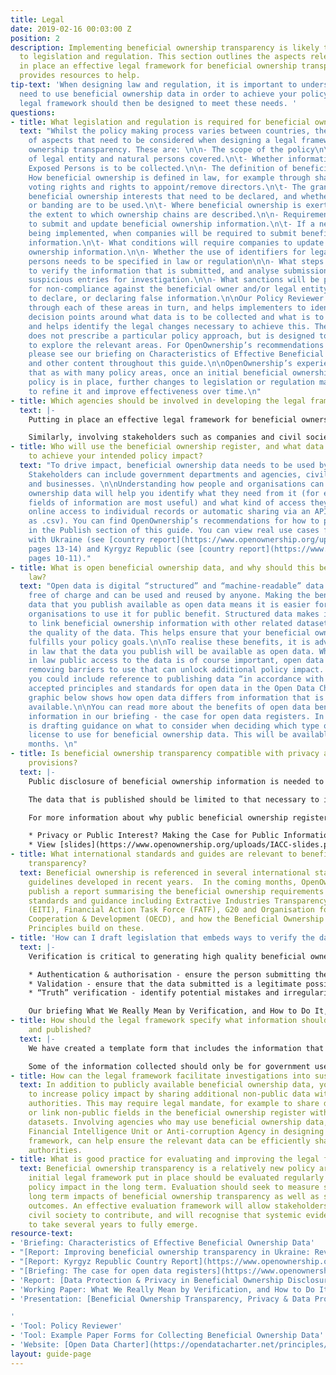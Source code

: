 ```yaml
---
title: Legal
date: 2019-02-16 00:03:00 Z
position: 2
description: Implementing beneficial ownership transparency is likely to require changes
  to legislation and regulation. This section outlines the aspects relevant to putting
  in place an effective legal framework for beneficial ownership transparency, and
  provides resources to help.
tip-text: 'When designing law and regulation, it is important to understand how people
  need to use beneficial ownership data in order to achieve your policy impact. The
  legal framework should then be designed to meet these needs. '
questions:
- title: What legislation and regulation is required for beneficial ownership transparency
  text: "Whilst the policy making process varies between countries, there are a number
    of aspects that need to be considered when designing a legal framework for beneficial
    ownership transparency. These are: \n\n- The scope of the policy\n\t- The types
    of legal entity and natural persons covered.\n\t- Whether information about Politically
    Exposed Persons is to be collected.\n\n- The definition of beneficial ownership\n\t-
    How beneficial ownership is defined in law, for example through shareholdings,
    voting rights and rights to appoint/remove directors.\n\t- The granularity of
    beneficial ownership interests that need to be declared, and whether thresholds
    or banding are to be used.\n\t- Where beneficial ownership is exerted indirectly,
    the extent to which ownership chains are described.\n\n- Requirements for companies
    to submit and update beneficial ownership information.\n\t- If a new policy is
    being implemented, when companies will be required to submit beneficial ownership
    information.\n\t- What conditions will require companies to update their beneficial
    ownership information.\n\n- Whether the use of identifiers for legal and natural
    persons needs to be specified in law or regulation\n\n- What steps will be taken
    to verify the information that is submitted, and analyse submissions to identify
    suspicious entries for investigation.\n\n- What sanctions will be put in place
    for non-compliance against the beneficial owner and/or legal entity for failing
    to declare, or declaring false information.\n\nOur Policy Reviewer tool works
    through each of these areas in turn, and helps implementers to identify specific
    decision points around what data is to be collected and what is to be published,
    and helps identify the legal changes necessary to achieve this. The Policy Reviewer
    does not prescribe a particular policy approach, but is designed to help implementers
    to explore the relevant areas. For OpenOwnership’s recommendations of good practice,
    please see our briefing on Characteristics of Effective Beneficial Ownership Data,
    and other content throughout this guide.\n\nOpenOwnership’s experience suggests
    that as with many policy areas, once an initial beneficial ownership transparency
    policy is in place, further changes to legislation or regulation may be needed
    to refine it and improve effectiveness over time.\n"
- title: Which agencies should be involved in developing the legal framework?
  text: |-
    Putting in place an effective legal framework for beneficial ownership transparency may require involvement from a number of government departments/agencies and non-government agencies. Whilst a single agency (e.g. Ministry of Justice) should lead the legal reforms, involving other departments such as the Ministry of Finance, Financial Intelligence Unit, or Mining Licence Agency will help ensure that your legal framework responds to policy needs.

    Similarly, involving stakeholders such as companies and civil society in developing the legal framework will help ensure that your legal framework is workable in practice, and that a community of people are able to use the data to achieve your intended policy impact.
- title: Who will use the beneficial ownership register, and what data do they need
    to achieve your intended policy impact?
  text: "To drive impact, beneficial ownership data needs to be used by stakeholders.
    Stakeholders can include government departments and agencies, civil society, journalists
    and businesses. \n\nUnderstanding how people and organisations can use beneficial
    ownership data will help you identify what they need from it (for example, which
    fields of information are most useful) and what kind of access they need (e.g.
    online access to individual records or automatic sharing via an API or bulk download
    as .csv). You can find OpenOwnership’s recommendations for how to publish data
    in the Publish section of this guide. You can view real use cases from our work
    with Ukraine (see [country report](https://www.openownership.org/uploads/opo-ukraine-report.pdf),
    pages 13-14) and Kyrgyz Republic (see [country report](https://www.openownership.org/uploads/opo-kyrgyz-republic-scoping-report.pdf),
    pages 10-11)."
- title: What is open beneficial ownership data, and why should this be included in
    law?
  text: "Open data is digital “structured” and “machine-readable” data that is available
    free of charge and can be used and reused by anyone. Making the beneficial ownership
    data that you publish available as open data means it is easier for people and
    organisations to use it for public benefit. Structured data makes is possible
    to link beneficial ownership information with other related datasets and improves
    the quality of the data. This helps ensure that your beneficial ownership register
    fulfills your policy goals.\n\nTo realise these benefits, it is advisable to enshrine
    in law that the data you publish will be available as open data. Whilst enshrining
    in law public access to the data is of course important, open data goes further,
    removing barriers to use that can unlock additional policy impact. For example,
    you could include reference to publishing data “in accordance with the globally
    accepted principles and standards for open data in the Open Data Charter”.\n\nThe
    graphic below shows how open data differs from information that is simply publicly
    available.\n\nYou can read more about the benefits of open data beneficial ownership
    information in our briefing - the case for open data registers. In addition, OpenOwnership
    is drafting guidance on what to consider when deciding which type of open data
    license to use for beneficial ownership data. This will be available in the coming
    months. \n"
- title: Is beneficial ownership transparency compatible with privacy and data protection
    provisions?
  text: |-
    Public disclosure of beneficial ownership information is needed to achieve legitimate policy goals and as such, is generally compatible with data protection provisions. However, because beneficial ownership data includes information about people, governments need to ensure that their beneficial ownership register operates within relevant data protection and privacy laws.

    The data that is published should be limited to that necessary to identify beneficial owners of companies, and be proportionate to any potential harms. Further information on how this looks in practice can be found in the Systems section of this guide.

    For more information about why public beneficial ownership registers are compatible with privacy and data protection law, and how to protect people from potential harms, see the following resources:

    * Privacy or Public Interest? Making the Case for Public Information on Company Ownership - OpenOwnership, The Engine Room & BTeam ([Executive Summary](https://www.openownership.org/uploads/privacy-report-summary.pdf) or full report)
    * View [slides](https://www.openownership.org/uploads/IACC-slides.pdf) from The Engine Room’s presentation Beneficial Ownership Transparency, Privacy & Data Protection, given at International Anti-Corruption Conference 2018.
- title: What international standards and guides are relevant to beneficial ownership
    transparency?
  text: Beneficial ownership is referenced in several international standards and
    guidelines developed in recent years.  In the coming months, OpenOwnership will
    publish a report summarising the beneficial ownership requirements of international
    standards and guidance including Extractive Industries Transparency Initiative
    (EITI), Financial Action Task Force (FATF), G20 and Organisation for Economic
    Cooperation & Development (OECD), and how the Beneficial Ownership Disclosure
    Principles build on these.
- title: 'How can I draft legislation that embeds ways to verify the data? '
  text: |-
    Verification is critical to generating high quality beneficial ownership information, but the term is used to mean many different types of checks and processes. Based on our research, we break down verification into three steps, to be taken together: authentication and authorisation, validation and truth verification. Understanding these steps can help design effective legislation.

    * Authentication & authorisation - ensure the person submitting the information is who they say they are and that they are authorised to make the declaration
    * Validation - ensure that the data submitted is a legitimate possible value
    * “Truth” verification - identify potential mistakes and irregularities in the data, which may indicate that the statement made is not true, and publish the data openly so that others can also do so.

    Our briefing What We Really Mean by Verification, and How to Do It, provides practical examples that can be applied at each of the three steps. Some verification activities are likely to require legal mandate whilst others can be adopted by making technical, system design or workflow changes.
- title: How should the legal framework specify what information should be collected
    and published?
  text: |-
    We have created a template form that includes the information that we believe companies should complete when declaring their beneficial ownership to a national register. This form can be adapted to collect information using paper forms, or it can be transferred to an electronic system (see Systems section).

    Some of the information collected should only be for government use and should not be published (for example, a taxpayer number to check identification). Other information should be published openly (for example, name of the beneficial owner). However, there is no one-size-fits-all approach to beneficial ownership transparency and the information you collect will depend on the intended policy impact and wider legal framework.
- title: How can the legal framework facilitate investigations into suspicious activity?
  text: In addition to publicly available beneficial ownership data, you may be able
    to increase policy impact by sharing additional non-public data with investigating
    authorities. This may require legal mandate, for example to share data automatically
    or link non-public fields in the beneficial ownership register with other government
    datasets. Involving agencies who may use beneficial ownership data, such as the
    Financial Intelligence Unit or Anti-corruption Agency in designing your legal
    framework, can help ensure the relevant data can be efficiently shared with investigating
    authorities.
- title: What is good practice for evaluating and improving the legal framework?
  text: Beneficial ownership transparency is a relatively new policy area, and the
    initial legal framework put in place should be evaluated regularly to maximise
    policy impact in the long term. Evaluation should seek to measure systemic and
    long term impacts of beneficial ownership transparency as well as shorter term
    outcomes. An effective evaluation framework will allow stakeholders including
    civil society to contribute, and will recognise that systemic evidence is likely
    to take several years to fully emerge.
resource-text:
- 'Briefing: Characteristics of Effective Beneficial Ownership Data'
- "[Report: Improving beneficial ownership transparency in Ukraine: Review & Recommendations](https://www.openownership.org/uploads/opo-ukraine-report.pdf)"
- "[Report: Kyrgyz Republic Country Report](https://www.openownership.org/uploads/opo-kyrgyz-republic-scoping-report.pdf)"
- "[Briefing: The case for open data registers](https://www.openownership.org/uploads/briefing-on-beneficial-ownership-as-open-data.pdf)"
- 'Report: [Data Protection & Privacy in Beneficial Ownership Disclosure](https://www.openownership.org/uploads/oo-data-protection-and-privacy.pdf)'
- 'Working Paper: What We Really Mean by Verification, and How to Do It'
- 'Presentation: [Beneficial Ownership Transparency, Privacy & Data Protection](https://www.openownership.org/uploads/IACC-slides.pdf)

'
- 'Tool: Policy Reviewer'
- 'Tool: Example Paper Forms for Collecting Beneficial Ownership Data'
- 'Website: [Open Data Charter](https://opendatacharter.net/principles/)'
layout: guide-page
---
```


